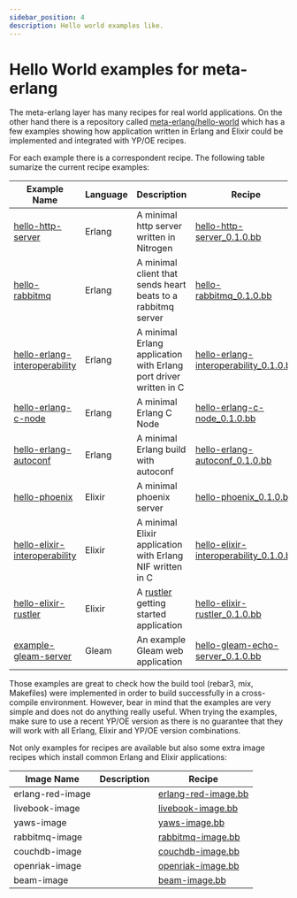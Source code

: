 ```yaml
---
sidebar_position: 4
description: Hello world examples like.
---
```


# Hello World examples for meta-erlang

The meta-erlang layer has many recipes for real world applications. On the other
hand there is a repository called
[meta-erlang/hello-world](https://github.com/meta-erlang/hello-world) which has
a few examples showing how application written in Erlang and Elixir could be
implemented and integrated with YP/OE recipes.

For each example there is a correspondent recipe. The following table sumarize
the current recipe examples:

| Example Name                                                                                                          | Language | Description                                                                    | Recipe                                                                                                                                                                                 |
| --------------------------------------------------------------------------------------------------------------------- | -------- | ------------------------------------------------------------------------------ | -------------------------------------------------------------------------------------------------------------------------------------------------------------------------------------- |
| [hello-http-server](https://github.com/meta-erlang/hello-world/tree/master/hello-http-server)                         | Erlang   | A minimal http server written in Nitrogen                                      | [hello-http-server_0.1.0.bb](https://github.com/meta-erlang/meta-erlang/tree/master/recipes-examples/hello-http-server/hello-http-server_0.1.0.bb)                                     |
| [hello-rabbitmq](https://github.com/meta-erlang/hello-world/tree/master/hello-rabbitmq)                               | Erlang   | A minimal client that sends heart beats to a rabbitmq server                   | [hello-rabbitmq_0.1.0.bb](https://github.com/meta-erlang/meta-erlang/tree/master/recipes-examples/hello-rabbitmq/hello-rabbitmq_0.1.0.bb)                                              |
| [hello-erlang-interoperability](https://github.com/meta-erlang/hello-world/tree/master/hello-erlang-interoperability) | Erlang   | A minimal Erlang application with Erlang port driver written in C              | [hello-erlang-interoperability_0.1.0.bb](https://github.com/meta-erlang/meta-erlang/tree/master/recipes-examples/hello-erlang-interoperability/hello-erlang-interoperability_0.1.0.bb) |
| [hello-erlang-c-node](https://github.com/meta-erlang/hello-world/tree/master/hello-erlang-c-node)                     | Erlang   | A minimal Erlang C Node                                                        | [hello-erlang-c-node_0.1.0.bb](https://github.com/meta-erlang/meta-erlang/tree/master/recipes-examples/hello-erlang-interoperability/hello-erlang-c-node_0.1.0.bb)                     |
| [hello-erlang-autoconf](https://github.com/meta-erlang/hello-world/tree/master/hello-erlang-autoconf)                 | Erlang   | A minimal Erlang build with autoconf                                           | [hello-erlang-autoconf_0.1.0.bb](https://github.com/meta-erlang/meta-erlang/tree/master/recipes-examples/hello-erlang-autoconf/hello-erlang-autoconf_0.1.0.bb)                         |
| [hello-phoenix](https://github.com/meta-erlang/hello-world/tree/master/hello-phoenix)                                 | Elixir   | A minimal phoenix server                                                       | [hello-phoenix_0.1.0.bb](https://github.com/meta-erlang/meta-erlang/tree/master/recipes-examples/hello-phoenix/hello-phoenix_0.1.0.bb)                                                 |
| [hello-elixir-interoperability](https://github.com/meta-erlang/hello-world/tree/master/hello-elixir-interoperability) | Elixir   | A minimal Elixir application with Erlang NIF written in C                      | [hello-elixir-interoperability_0.1.0.bb](https://github.com/meta-erlang/meta-erlang/tree/master/recipes-examples/hello-elixir-interoperability/hello-elixir-interoperability_0.1.0.bb) |
| [hello-elixir-rustler](https://github.com/meta-erlang/hello-world/tree/master/hello-elixir-rustler)                   | Elixir   | A [rustler](https://github.com/rusterlium/rustler) getting started application | [hello-elixir-rustler_0.1.0.bb](https://github.com/meta-erlang/meta-erlang/tree/master/recipes-examples/hello-elixir-rustler/hello-elixir-rustler_0.1.0.bb)                            |
| [example-gleam-server](https://github.com/gleam-lang/example-echo-server)                                             | Gleam    | An example Gleam web application                                               | [hello-gleam-echo-server_0.1.0.bb](https://github.com/meta-erlang/meta-erlang/tree/master/recipes-examples/hello-gleam-echo-server/hello-gleam-echo-server_0.1.0.bb)                   |

Those examples are great to check how the build tool (rebar3, mix, Makefiles)
were implemented in order to build successfully in a cross-compile environment.
However, bear in mind that the examples are very simple and does not do anything
really useful. When trying the examples, make sure to use a recent YP/OE version
as there is no guarantee that they will work with all Erlang, Elixir and YP/OE
version combinations.

Not only examples for recipes are available but also some extra image recipes which
install common Erlang and Elixir applications:

| Image Name | Description | Recipe |
| ---------- | ----------- | ------ |
| erlang-red-image | | [erlang-red-image.bb](https://github.com/meta-erlang/meta-erlang/tree/master/recipes-examples/images/erlang-red-image.bb) |
| livebook-image | | [livebook-image.bb](https://github.com/meta-erlang/meta-erlang/tree/master/recipes-examples/images/livebook-image.bb) |
| yaws-image | | [yaws-image.bb](https://github.com/meta-erlang/meta-erlang/tree/master/recipes-examples/images/yaws-image.bb) |
| rabbitmq-image | | [rabbitmq-image.bb](https://github.com/meta-erlang/meta-erlang/tree/master/recipes-examples/images/rabbitmq-image.bb) |
| couchdb-image | | [couchdb-image.bb](https://github.com/meta-erlang/meta-erlang/tree/master/recipes-examples/images/couchdb-image.bb) |
| openriak-image | | [openriak-image.bb](https://github.com/meta-erlang/meta-erlang/tree/master/recipes-examples/images/openriak-image.bb) |
| beam-image | | [beam-image.bb](https://github.com/meta-erlang/meta-erlang/tree/master/recipes-examples/images/beam-image.bb) |
